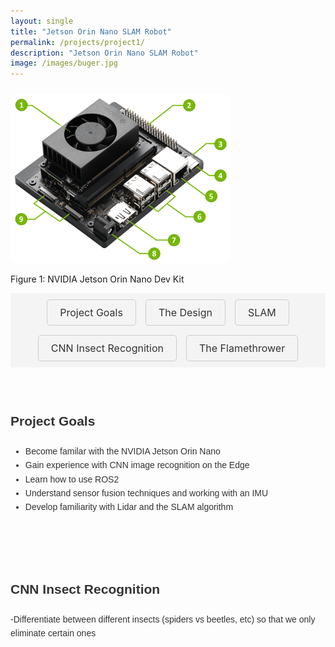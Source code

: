 ```yaml
---
layout: single
title: "Jetson Orin Nano SLAM Robot"
permalink: /projects/project1/
description: "Jetson Orin Nano SLAM Robot"
image: /images/buger.jpg
---
```


 <div class="image-container">
    <img src="/images/orin.png" alt="Robot Schematic" style="width: 70%; border-radius: 10px; margin-top: 10px;">
    <p class="image-label">Figure 1: NVIDIA Jetson Orin Nano Dev Kit</p>
  </div>

<div class="toc-container">
  <div class="toc">
    <a href="#overview" class="toc-item">Project Goals</a>
    <a href="#robot-design" class="toc-item">The Design</a>
    <a href="#testing-and-results" class="toc-item">SLAM</a>
    <a href="#future-work" class="toc-item">CNN Insect Recognition</a>
    <a href="#future-work2" class="toc-item">The Flamethrower</a>
  </div>
</div>


<!-- Project Sections -->
<section id="overview">
  <h2>Project Goals</h2>
  <ul>
    <li>Become familar with the NVIDIA Jetson Orin Nano</li>
    <li>Gain experience with CNN image recognition on the Edge</li>
    <li>Learn how to use ROS2</li>
    <li>Understand sensor fusion techniques and working with an IMU</li>
    <li>Develop familiarity with Lidar and the SLAM algorithm</li>
  </ul>
</section>


<section id="future-work2">
  <h2>CNN Insect Recognition</h2>
  <p>
 -Differentiate between different insects (spiders vs beetles, etc) so that we only eliminate certain ones
   
  </p>
</section>


<style>
/* Table of Contents Styling */
.toc-container {
  background-color: #f4f4f4;
  padding: 10px;
  text-align: center;
  margin-bottom: 20px;
}

.toc {
  display: flex;
  gap: 15px;
  justify-content: center;
  flex-wrap: wrap;
}

.toc-item {
  display: inline-block;
  text-align: center;
  cursor: pointer;
  text-decoration: none;
  color: #333;
  font-size: 16px;
  padding: 10px 20px;
  border: 1px solid #ccc;
  border-radius: 5px;
  transition: background-color 0.3s ease, transform 0.3s ease;
}

.toc-item:hover {
  background-color: #007acc;
  color: #fff;
  transform: scale(1.05);
}

/* Section Styling */
section {
  padding: 20px 0; /* Optional: Adjust spacing above and below */
  margin: 20px 0; /* Optional: Add vertical spacing between sections */
  font-family: 'Arial', sans-serif; /* Optional: Set font family */
  font-size: 14px; /* Set font size */
  line-height: 1.6; /* Improve text readability */
  color: #333; /* Text color */
  border: none; /* Remove borders */
  background-color: transparent; /* Remove background color */
}



section img {
  max-width: 100%;
  height: auto;
  border-radius: 10px;
}

/* Heading Styling */
section h2 {
  margin-bottom: 20px;
  color: #333;
}

/* Smooth Scroll */
a[href^="#"] {
  text-decoration: none;
}

</style>

<script>
  /* Smooth Scroll Script */
  document.querySelectorAll('a[href^="#"]').forEach(anchor => {
    anchor.addEventListener('click', function(e) {
      e.preventDefault();
      document.querySelector(this.getAttribute('href')).scrollIntoView({
        behavior: 'smooth'
      });
    });
  });
</script>
